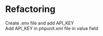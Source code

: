 # Refactoring

Create .env file and add API_KEY  <br />
Add API_KEY in phpunit.xml file in value field
